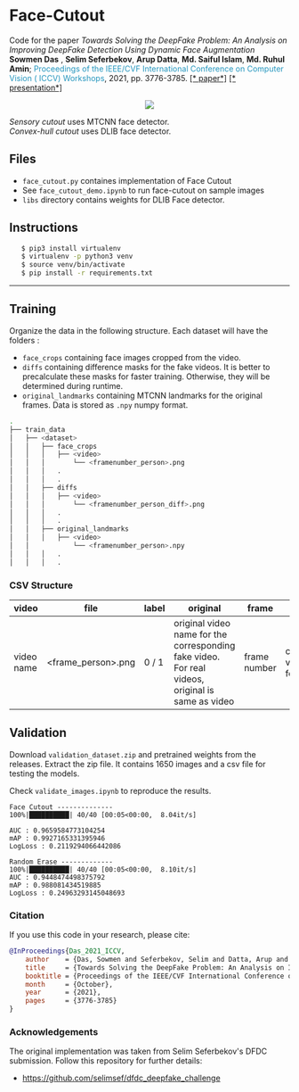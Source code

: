 # Face-Cutout

Code for the paper *Towards Solving the DeepFake Problem: An Analysis on
Improving DeepFake Detection Using Dynamic Face Augmentation* **Sowmen Das**
, **Selim Seferbekov**, **Arup Datta**, **Md. Saiful Islam**, **Md. Ruhul
Amin**; <span style="color:#2596be
">Proceedings of the IEEE/CVF International Conference on Computer Vision (
ICCV) Workshops</span>, 2021, pp. 3776-3785. [[*
paper*]](https://openaccess.thecvf.com/content/ICCV2021W/RPRMI/html/Das_Towards_Solving_the_DeepFake_Problem_An_Analysis_on_Improving_DeepFake_ICCVW_2021_paper.html) [[*
presentation*]](https://youtu.be/RuXKBWanx40?t=6545)

<p align="center">
  <img src="https://github.com/sowmen/face-cutout/blob/main/test_samples/intro.png">
</p>

*Sensory cutout* uses MTCNN face detector. </br>
*Convex-hull cutout* uses DLIB face detector.

## Files

- `face_cutout.py` containes implementation of Face Cutout
- See `face_cutout_demo.ipynb` to run face-cutout on sample images
- `libs` directory contains weights for DLIB Face detector.

## Instructions

```bash
   $ pip3 install virtualenv
   $ virtualenv -p python3 venv 
   $ source venv/bin/activate
   $ pip install -r requirements.txt
```

---------------------------------------------------------------------------------

## Training

Organize the data in the following structure. Each dataset will have the
folders :

- `face_crops` containing face images cropped from the video.
- `diffs` containing difference masks for the fake videos. It is better to
  precalculate these masks for faster training. Otherwise, they will be
  determined during runtime.
- `original_landmarks` containing MTCNN landmarks for the original frames. Data
  is stored as `.npy` numpy format.

```bash
.
├── train_data
│   ├── <dataset>
│   │   ├── face_crops
│   │   │   ├── <video>
│   │   │       └── <framenumber_person>.png
│   │   │   .
│   │   │   .
│   │   ├── diffs
│   │   │   ├── <video>
│   │   │       └── <framenumber_person_diff>.png
│   │   │   .
│   │   │   .
│   │   ├── original_landmarks
│   │   │   ├── <video>
│   │           └── <framenumber_person>.npy
│   │   │   .
│   │   │   .

```

### CSV Structure

| video       | file                    | label | original | frame | fold | dataset |
| ----------- | -----------             | ------ | -------- | ----- | ---- | ------ |
| video name  | <frame_person>.png      |   0 / 1    | original video name for the corresponding fake video. For real videos, original is same as video | frame number | cross-validation fold | dfdc / celebdf/ ffpp

## Validation

Download `validation_dataset.zip` and pretrained weights from the releases.
Extract the zip file. It contains 1650 images and a csv file for testing the
models. </br>

Check `validate_images.ipynb` to reproduce the results.

```
Face Cutout --------------
100%|██████████| 40/40 [00:05<00:00,  8.04it/s]

AUC : 0.9659584773104254
mAP : 0.9927165331395946
LogLoss : 0.2119294066442086

Random Erase -------------
100%|██████████| 40/40 [00:05<00:00,  8.10it/s]
AUC : 0.9448474498375792
mAP : 0.988081434519885
LogLoss : 0.24963293145048693
```

### Citation

If you use this code in your research, please cite:

```bibtex
@InProceedings{Das_2021_ICCV,
    author    = {Das, Sowmen and Seferbekov, Selim and Datta, Arup and Islam, Md. Saiful and Amin, Md. Ruhul},
    title     = {Towards Solving the DeepFake Problem: An Analysis on Improving DeepFake Detection Using Dynamic Face Augmentation},
    booktitle = {Proceedings of the IEEE/CVF International Conference on Computer Vision (ICCV) Workshops},
    month     = {October},
    year      = {2021},
    pages     = {3776-3785}
}
```

### Acknowledgements

The original implementation was taken from Selim Seferbekov's DFDC submission.
Follow this repository for further details:

- https://github.com/selimsef/dfdc_deepfake_challenge

